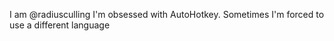 I am @radiusculling
I'm obsessed with AutoHotkey.
Sometimes I'm forced to use a different language

